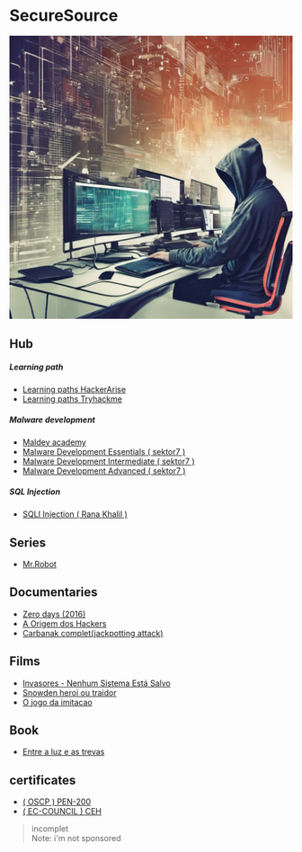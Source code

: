 <div>
  <h1>SecureSource</h1>
  <img src="https://github.com/kevinLyon/kevinLyon/blob/main/banner.png">
</div>

<div name="Hub">
  <h2>Hub</h2>
  
  <h5>Learning path</h5>
  <ul>
    <li><a href="https://www.hackers-arise.com/getting-started">Learning paths HackerArise</a></li>
    <li><a href="https://tryhackme.com/paths">Learning paths Tryhackme</a> </li>
  </ul>

  <h5>Malware development</h5>
  <ul>
    <li><a href="https://maldevacademy.com/">Maldev academy</a></li>
    <li><a href="https://institute.sektor7.net/red-team-operator-malware-development-essentials">Malware Development Essentials ( sektor7 ) </a> </li>
    <li><a href="https://institute.sektor7.net/rto-maldev-intermediate">Malware Development Intermediate ( sektor7 ) </a> </li>
    <li><a href="https://institute.sektor7.net/rto-maldev-adv1">Malware Development Advanced ( sektor7 ) </a> </li>
  </ul>

  <h5>SQL Injection</h5>
  <ul>
    <li><a href="https://youtube.com/playlist?list=PLuyTk2_mYISLaZC4fVqDuW_hOk0dd5rlf&si=lQP8_Xbuwe8pjHpD">SQLI Injection ( Rana Khalil )</a></li>
  </ul>
  
</div>

<!-- series -->
<div name="series">
  <h2>Series</h2>
<!-- links -->  
 <ul>
   <li><a href="https://redecanais.zip/watch.php?vid=1d81deceb">Mr.Robot</a></li>
 </ul>
 
</div>

<!-- documentaries -->
<div name="documentaries">
  <h2>Documentaries</h2>
  
<!-- links -->
  <ul>
    <li><a href="https://archive.org/details/zero.-days.-2016.720p">Zero days (2016)</a></li>
    <li><a href="https://youtu.be/pJu1dAK8SO0?si=nuTeqhKBlVwFp37v">A Origem dos Hackers</a></li>
    <li><a href="https://vimeo.com/369616578">Carbanak complet(jackpotting attack)</a></li>
  </ul>

</div>

<!-- films -->
<div name="films">
  <h2>Films</h2>

  <!-- links -->
  <ul>
    <li><a href="https://www.primevideo.com/-/pt/detail/Invasores---Nenhum-Sistema-Est%C3%A1-Salvo/0RMPF3BL6TCIR1VPHKJKSBS17I">Invasores - Nenhum Sistema Está Salvo</a></li>
    <li><a href="https://redecanais.zip/snowden-heroi-ou-traidor-legendado-2016-1080p_653ffaab0.html">Snowden heroi ou traidor</a></li>
    <li><a href="https://redecanais.zip/o-jogo-da-imitacao-dublado-2014-1080p_c051429e4.html">O jogo da imitacao</a></li>
  </ul>
  
</div>

<!-- books -->
<div name="book">
  <h2>Book</h2>
  
  <ul>
    <li><a href="https://docs.google.com/document/d/17R67zmmJw46yMGYpqt9WOjdo4mLCBjNQbmCNcQuLDlc/edit?pli=1">Entre a luz e as trevas</a> </li>
  </ul>
</div>

<!-- books -->
<div name="certificates">
  <h2>certificates</h2>
  
  <ul>
    <li><a href="https://www.offsec.com/courses/pen-200/">( OSCP ) PEN-200</a> </li>
    <li><a href="https://www.eccouncil.org/train-certify/certified-ethical-hacker-ceh/">( EC-COUNCIL ) CEH</a> </li>
  </ul>
</div>

> incomplet
> <br>Note: i'm not sponsored
